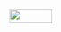 <img src="/tex/b9c8533953a449561e275e36ff127739.svg?invert_in_darkmode&sanitize=true" align=middle width=75.66203369999998pt height=24.65753399999998pt/>
